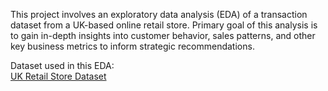 This project involves an exploratory data analysis (EDA) of a transaction dataset from a UK-based online retail store. Primary goal of this analysis is to gain in-depth insights into customer behavior, sales patterns, and other key business metrics to inform strategic recommendations.

Dataset used in this EDA:     
[UK Retail Store Dataset](https://www.kaggle.com/datasets/ulrikthygepedersen/online-retail-dataset)
